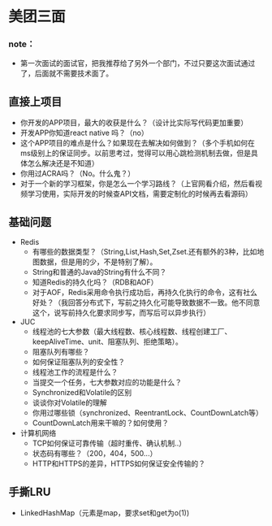 # 美团三面

### note：

* 第一次面试的面试官，把我推荐给了另外一个部门，不过只要这次面试通过了，后面就不需要技术面了。

## 直接上项目

 * 你开发的APP项目，最大的收获是什么？（设计比实际写代码更加重要）
 * 开发APP你知道react native 吗？（no）
 * 这个APP项目的难点是什么？如果现在去解决如何做到？（多个手机如何在ms级别上的保证同步。以前思考过，觉得可以用心跳检测机制去做，但是具体怎么解决还是不知道）
 * 你用过ACRA吗？（No。什么鬼？）
 * 对于一个新的学习框架，你是怎么一个学习路线？（上官网看介绍，然后看视频学习使用，实际开发的时候查API文档，需要定制化的时候再去看源码）

## 基础问题

* Redis
  * 有哪些的数据类型？（String,List,Hash,Set,Zset.还有额外的3种，比如地图数据，但是用的少，不是特别了解）。
  * String和普通的Java的String有什么不同？
  * 知道Redis的持久化吗？（RDB和AOF）
  * 对于AOF，Redis采用命令执行成功后，再持久化执行的命令，这有社么好处？（我回答分布式下，写前之持久化可能导致数据不一致。他不同意这个，说写前持久化要求同步写，而写后可以异步执行）
* JUC
  * 线程池的七大参数（最大线程数、核心线程数、线程创建工厂、keepAliveTime、unit、阻塞队列、拒绝策略）。
  * 阻塞队列有哪些？
  * 如何保证阻塞队列的安全性？
  * 线程池工作的流程是什么？
  * 当提交一个任务，七大参数对应的功能是什么？
  * Synchronized和Volatile的区别
  * 谈谈你对Volatile的理解
  * 你用过哪些锁（synchronized、ReentrantLock、CountDownLatch等）
  * CountDownLatch用来干嘛的？如何使用？
* 计算机网络
  * TCP如何保证可靠传输（超时重传、确认机制..）
  * 状态码有哪些？（200，404，500...）
  * HTTP和HTTPS的差异，HTTPS如何保证安全传输的？

## 手撕LRU

* LinkedHashMap（元素是map，要求set和get为o(1))









